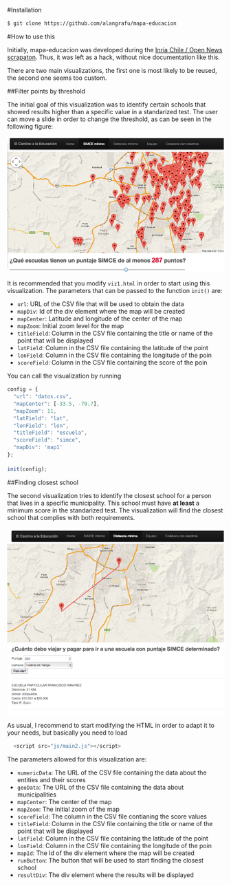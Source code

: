 #Installation

```bash
$ git clone https://github.com/alangrafu/mapa-educacion
```

#How to use this

Initially, mapa-educacion was developed during the [Inria Chile / Open News scrapaton](http://www.meetup.com/HacksHackersChile/events/121553142/). Thus, it was left as a hack, without nice documentation like this.

There are two main visualizations, the first one is most likely to be reused, the second one seems too custom.

##Filter points by threshold

The initial goal of this visualization was to identify certain schools that showed results higher than a specific value in a standarized test. The user can move a slide in order to change the threshold, as can be seen in the following figure:

![Threshold visualization](img/viz1.png)

It is recommended that you modify `viz1.html` in order to start using this visualization. The parameters that can be passed to the function `init()` are:

* `url`: URL of the CSV file that will be used to obtain the data
* `mapDiv`: Id of the div element where the map will be created
* `mapCenter`: Latitude and longitude of the center of the map
* `mapZoom`: Initial zoom level for the map
* `titleField`: Column in the CSV file containing the title or name of the point that will be displayed
* `latField`: Column in the CSV file containing the latitude of the point
* `lonField`: Column in the CSV file containing the longitude of the poin
* `scoreField`: Column in the CSV file containing the score of the poin

You can call the visualization by running
```javascript
config = {
  "url": "datos.csv",
  "mapCenter": [-33.5, -70.7],
  "mapZoom": 11,
  "latField": "lat",
  "lonField": "lon",
  "titleField": "escuela",
  "scoreField": "simce",
  "mapDiv": 'map1'
};

init(config);

```

##Finding closest school

The second visualization tries to identify the closest school for a person that lives in a specific municipality. This school must have __at least__ a minimum score in the standarized test. The visualization will find the closest school that complies with both requirements.

![Finding closest school](img/viz2.png)

As usual, I recommend to start modifying the HTML in order to adapt it to your needs, but basically you need to load

```javascript
  <script src="js/main2.js"></script>  
```

The parameters allowed for this visualization are:

*  `numericData`: The URL of the CSV file containing the data about the entities and their scores
*  `geoData`: The URL of the CSV file containing the data about municipalities
* `mapCenter`: The center of the map
* `mapZoom`: The initial zoom of the map
* `scoreField`: The column in the CSV file contianing the score values
* `titleField`: Column in the CSV file containing the title or name of the point that will be displayed
* `latField`: Column in the CSV file containing the latitude of the point
* `lonField`: Column in the CSV file containing the longitude of the poin
* `mapId`: The Id of the div element where the map will be created
* `runButton`: The button that will be used to start finding the closest school
* `resultDiv`: The div element where the results will be displayed